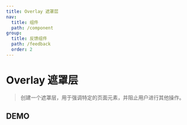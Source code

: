 ```yaml
---
title: Overlay 遮罩层
nav:
  title: 组件
  path: /component
group:
  title: 反馈组件
  path: /feedback
  order: 2
---
```


# Overlay 遮罩层

> 创建一个遮罩层，用于强调特定的页面元素，并阻止用户进行其他操作。

## DEMO

<code defaultShowCode src="./__fixtures__/app.tsx"></code>

<API src="./overlay.tsx"></API>
